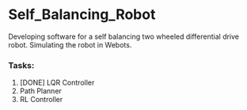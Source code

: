 # Self_Balancing_Robot
Developing software for a self balancing two wheeled differential drive robot. Simulating the robot in Webots.

### Tasks:

1. [DONE] LQR Controller
2. Path Planner
3. RL Controller

